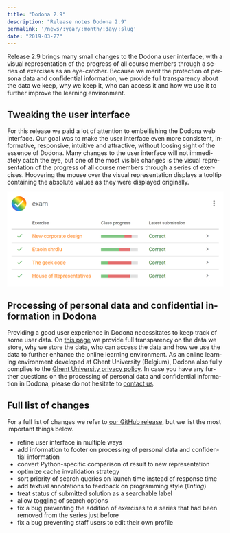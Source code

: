 ```yaml
---
title: "Dodona 2.9"
description: "Release notes Dodona 2.9"
permalink: '/news/:year/:month/:day/:slug'
date: "2019-03-27"
---
```


<NewsHeader :title="$frontmatter.title" :date="$frontmatter.date" lang="en" />

Release 2.9 brings many small changes to the Dodona user interface, with a visual representation of the progress of all course members through a series of exercises as an eye-catcher. Because we merit the protection of persona data and confidential information, we provide full transparency about the data we keep, why we keep it, who can access it and how we use it to further improve the learning environment.  

## Tweaking the user interface  

For this release we paid a lot of attention to embellishing the Dodona web interface. Our goal was to make the user interface even more consistent, informative, responsive, intuitive and attractive, without loosing sight of the essence of Dodona. Many changes to the user interface will not immediately catch the eye, but one of the most visible changes is the visual representation of the progress of all course members through a series of exercises. Hoovering the mouse over the visual representation displays a tooltip containing the absolute values as they were displayed originally.

![progress](./progress.png)

## Processing of personal data and confidential information in Dodona

Providing a good user experience in Dodona necessitates to keep track of some user data. On [this page](https://dodona.ugent.be/data/) we provide full transparency on the data we store, why we store the data, who can access the data and how we use the data to further enhance the online learning environment. As an online learning environment developed at Ghent University (Belgium), Dodona also fully complies to the [Ghent University privacy policy](https://www.ugent.be/en/ghentuniv/privacy/privacystatement.htm). In case you have any further questions on the processing of personal data and confidential information in Dodona, please do not hesitate to [contact us](https://dodona.ugent.be/contact/).  

## Full list of changes  

For a full list of changes we refer to [our GitHub release](https://github.com/dodona-edu/dodona/releases/tag/2.9), but we list the most important things below.

*   refine user interface in multiple ways
*   add information to footer on processing of personal data and confidential information
*   convert Python-specific comparison of result to new representation
*   optimize cache invalidation strategy
*   sort priority of search queries on launch time instead of response time
*   add textual annotations to feedback on programming style (_linting_)
*   treat status of submitted solution as a searchable label
*   allow toggling of search options
*   fix a bug preventing the addition of exercises to a series that had been removed from the series just before
*   fix a bug preventing staff users to edit their own profile
